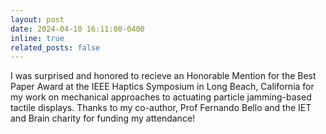 ```yaml
---
layout: post
date: 2024-04-10 16:11:00-0400
inline: true
related_posts: false
---
```


I was surprised and honored to recieve an Honorable Mention for the Best Paper Award at the IEEE Haptics Symposium in Long Beach, California for my work on mechanical approaches to actuating particle jamming-based tactile displays. Thanks to my co-author, Prof Fernando Bello and the IET and Brain charity for funding my attendance!
